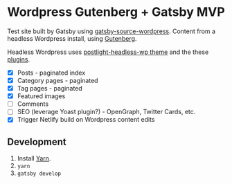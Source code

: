 # Wordpress Gutenberg + Gatsby MVP

Test site built by Gatsby using [gatsby-source-wordpress](https://github.com/gatsbyjs/gatsby/tree/master/packages/gatsby-source-wordpress). Content from a headless Wordpress install, using [Gutenberg](https://wordpress.org/gutenberg/).

Headless Wordpress uses [postlight-headless-wp theme](https://github.com/postlight/headless-wp-starter/tree/master/wordpress/wp-content/themes/postlight-headless-wp) and the these [plugins](https://github.com/postlight/headless-wp-starter/tree/master/wordpress/wp-content/plugins).

- [x] Posts - paginated index
- [x] Category pages - paginated
- [x] Tag pages - paginated
- [x] Featured images
- [ ] Comments
- [ ] SEO (leverage Yoast plugin?) - OpenGraph, Twitter Cards, etc.
- [x] Trigger Netlify build on Wordpress content edits

## Development

1. Install [Yarn](https://yarnpkg.com/en/).
2. `yarn`
3. `gatsby develop`
